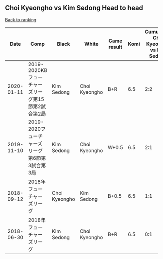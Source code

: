 ## Choi Kyeongho vs Kim Sedong Head to head

[Back to ranking](../../index.md)




| **Date** | **Comp** | **Black** | **White** | **Game result** | **Komi** | **Cumulative Choi Kyeongho vs Kim Sedong** | **Choi Kyeongho streak** | **Kim Sedong streak** | 
| --- | --- | --- | --- | --- | --- | --- | --- | --- |
| 2020-01-11 | 2019-2020KBフューチャーズリーグ第15節第2試合第2局 | Kim Sedong | Choi Kyeongho | B+R | 6.5 | 2:2 | 0 | 1 | 
| 2019-11-10 | 2019-2020フューチャーズリーグ第6節第3試合第3局 | Kim Sedong | Choi Kyeongho | W+0.5 | 6.5 | 2:1 | 2 | 0 | 
| 2018-09-12 | 2018年フューチャーズリーグ | Choi Kyeongho | Kim Sedong | B+0.5 | 6.5 | 1:1 | 1 | 0 | 
| 2018-06-30 | 2018年フューチャーズリーグ | Kim Sedong | Choi Kyeongho | B+R | 6.5 | 0:1 | 0 | 1 |




